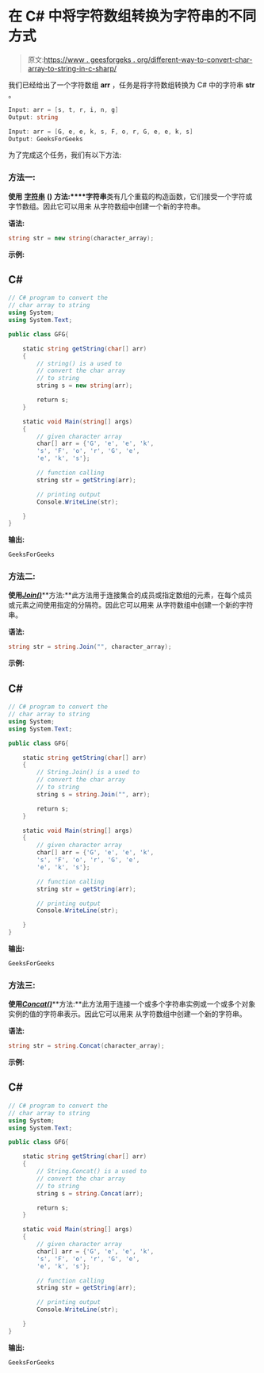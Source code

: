 # 在 C# 中将字符数组转换为字符串的不同方式

> 原文:[https://www . geesforgeks . org/different-way-to-convert-char-array-to-string-in-c-sharp/](https://www.geeksforgeeks.org/different-ways-to-convert-char-array-to-string-in-c-sharp/)

我们已经给出了一个字符数组 **arr** ，任务是将字符数组转换为 C# 中的字符串 **str** 。

```cs
Input: arr = [s, t, r, i, n, g]  
Output: string

Input: arr = [G, e, e, k, s, F, o, r, G, e, e, k, s]
Output: GeeksForGeeks

```

为了完成这个任务，我们有以下方法:

### **方法一:**

**使用** [**字符串**](https://www.geeksforgeeks.org/c-sharp-string/) **()** **方法:****字符串**类有几个重载的构造函数，它们接受一个字符或字节数组。因此它可以用来 从字符数组中创建一个新的字符串。

**语法:**

```cs
string str = new string(character_array);

```

**示例:**

## C#

```cs
// C# program to convert the
// char array to string
using System;
using System.Text;

public class GFG{

    static string getString(char[] arr) 
    {
        // string() is a used to 
        // convert the char array
        // to string
        string s = new string(arr);

        return s;
    }

    static void Main(string[] args)
    {
        // given character array
        char[] arr = {'G', 'e', 'e', 'k', 
        's', 'F', 'o', 'r', 'G', 'e',
        'e', 'k', 's'};

        // function calling
        string str = getString(arr);

        // printing output
        Console.WriteLine(str);

    }
}
```

**输出:**

```cs
GeeksForGeeks

```

### **方法二:**

**使用**[***Join()***](https://www.geeksforgeeks.org/c-sharp-join-method-set-1/)**方法:**此方法用于连接集合的成员或指定数组的元素，在每个成员或元素之间使用指定的分隔符。因此它可以用来 从字符数组中创建一个新的字符串。

**语法:**

```cs
string str = string.Join("", character_array);

```

**示例:**

## C#

```cs
// C# program to convert the
// char array to string
using System;
using System.Text;

public class GFG{

    static string getString(char[] arr) 
    {
        // String.Join() is a used to 
        // convert the char array
        // to string
        string s = string.Join("", arr);

        return s;
    }

    static void Main(string[] args)
    {
        // given character array
        char[] arr = {'G', 'e', 'e', 'k', 
        's', 'F', 'o', 'r', 'G', 'e',
        'e', 'k', 's'};

        // function calling
        string str = getString(arr);

        // printing output
        Console.WriteLine(str);

    }
}
```

**输出:**

```cs
GeeksForGeeks

```

### **方法三:**

**使用**[***Concat()***](https://www.geeksforgeeks.org/c-sharp-string-concat-with-examples-set-3/)**方法:**此方法用于连接一个或多个字符串实例或一个或多个对象实例的值的字符串表示。因此它可以用来 从字符数组中创建一个新的字符串。

**语法:**

```cs
string str = string.Concat(character_array);

```

**示例:**

## C#

```cs
// C# program to convert the
// char array to string
using System;
using System.Text;

public class GFG{

    static string getString(char[] arr) 
    {
        // String.Concat() is a used to 
        // convert the char array
        // to string
        string s = string.Concat(arr);

        return s;
    }

    static void Main(string[] args)
    {
        // given character array
        char[] arr = {'G', 'e', 'e', 'k', 
        's', 'F', 'o', 'r', 'G', 'e',
        'e', 'k', 's'};

        // function calling
        string str = getString(arr);

        // printing output
        Console.WriteLine(str);

    }
}
```

**输出:**

```cs
GeeksForGeeks

```